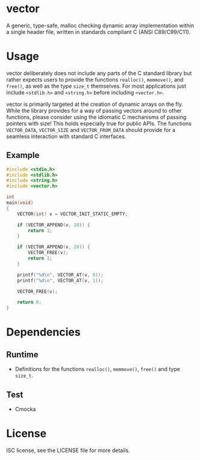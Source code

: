 vector
======

A generic, type-safe, malloc checking dynamic array implementation within a
single header file, written in standards compliant C (ANSI C89/C99/C11).

Usage
=====

vector deliberately does not include any parts of the C standard library but
rather expects users to provide the functions `realloc()`, `memmove()`, and
`free()`, as well as the type `size_t` themselves. For most applications just
include `<stdlib.h>` and `<string.h>` before including `<vector.h>`.

vector is primarily targeted at the creation of dynamic arrays on the fly. While
the library provides for a way of passing vectors around to other functions,
please consider using the idiomatic C mechanisms of passing pointers with size!
This holds especially true for public APIs. The functions `VECTOR_DATA`,
`VECTOR_SIZE` and `VECTOR_FROM_DATA` should provide for a seamless interaction
with standard C interfaces.

Example
-------

```c
#include <stdio.h>
#include <stdlib.h>
#include <string.h>
#include <vector.h>

int
main(void)
{
	VECTOR(int) v = VECTOR_INIT_STATIC_EMPTY;

	if (VECTOR_APPEND(v, 10)) {
		return 1;
	}

	if (VECTOR_APPEND(v, 20)) {
		VECTOR_FREE(v);
		return 1;
	}

	printf("%d\n", VECTOR_AT(v, 0));
	printf("%d\n", VECTOR_AT(v, 1));

	VECTOR_FREE(v);

	return 0;
}
```

Dependencies
============

Runtime
-------

* Definitions for the functions `realloc()`, `memmove()`, `free()` and type
  `size_t`.

Test
----

* Cmocka


License
=======

ISC license, see the LICENSE file for more details.
